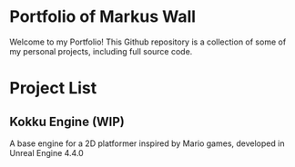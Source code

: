 Portfolio of Markus Wall
========================

Welcome to my Portfolio! This Github repository is a collection of some of my personal projects, including full source code.


Project List
============

Kokku Engine (WIP)
------------------

A base engine for a 2D platformer inspired by Mario games, developed in Unreal Engine 4.4.0
